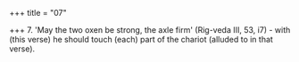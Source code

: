 +++
title = "07"

+++
7. 'May the two oxen be strong, the axle firm' (Rig-veda III, 53, i7) - with (this verse) he should touch (each) part of the chariot (alluded to in that verse).
